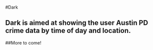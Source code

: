 #Dark

## Dark is aimed at showing the user Austin PD crime data by time of day and location.

##More to come!